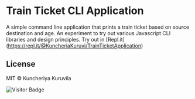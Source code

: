 # Train Ticket CLI Application

A simple command line application that prints a train ticket based on source destination and age.
An experiment to try out various Javascript CLI libraries and design principles.
Try out in [Repl.it] (https://repl.it/@KuncheriaKuruvi/TrainTicketApplication) 

## License

MIT © Kuncheriya Kuruvila

![Visitor Badge](https://github.com/Kuncheria-Kuruvilla/TrainTicketApplication)
